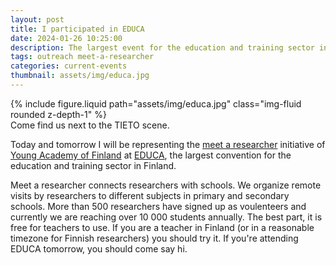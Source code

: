 ```yaml
---
layout: post
title: I participated in EDUCA
date: 2024-01-26 10:25:00
description: The largest event for the education and training sector in Finland
tags: outreach meet-a-researcher
categories: current-events
thumbnail: assets/img/educa.jpg
---
```


<div class="row mt-3">
    <div class="col-sm mt-3 mt-md-0">
        {% include figure.liquid path="assets/img/educa.jpg" class="img-fluid rounded z-depth-1" %}
    </div>
</div>
<div class="caption">
    Come find us next to the TIETO scene. 
</div>

Today and tomorrow I will be representing the [meet a researcher](https://nuortentiedeakatemia.fi/en/meet-a-researcher/) initiative of [Young Academy of Finland](https://nuortentiedeakatemia.fi/en/) at
[EDUCA](https://educa.messukeskus.com/?lang=en), the largest convention for the education and training sector in Finland.

Meet a researcher connects researchers with schools. We organize remote visits by researchers to different subjects in primary and secondary schools. More than 500 researchers have signed up as voulenteers and currently we are reaching over 10 000 students annually. The best part, it is free for teachers to use. If you are a teacher in Finland (or in a reasonable timezone for Finnish researchers) you should try it. If you're attending EDUCA tomorrow, you should come say hi.
